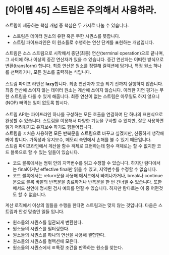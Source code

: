 # [아이템 45] 스트림은 주의해서 사용하라.

스트림이 제공하는 핵심 개념 중 핵심은 두 가지로 나눌 수 있습니다.
- 스트림은 데이터 원소의 유한 혹은 무한 시퀀스를 뜻합니다.
- 스트림 파이프라인은 이 원소들로 수행하는 연산 단계를 표현하는 개념입니다.

스트림은 소스 스트림으로 시작해서 종단(최종) 연산(terminal operation)으로 끝나며, 그 사이에 하나 이상의 중간 연산자가 있을 수 있습니다. 중간 연산자는 어떠한 방식으로 변환(transform) 합니다. 최종 연산은 원소를 정렬해 컬렉션에 담거나, 특정 원소 하나를 선택하거나, 모든 원소를 출력하는 식입니다.
</br></br>
스트림 파이프 라인은 **lazy**합니다. 최종 연산자가 호출 되기 전까지 실행하지 않습니다. 최종 연산에 쓰이지 않는 데이터 원소는 계산에 쓰이지 않습니다. 이러한 지연 평가는 무한 스트림을 다룰 수 있게 해줍니다. 최종 연산이 없는 스트림은 아무일도 하지 않으니(NOP) 빼먹는 일이 없도록 합시다.
</br></br>
스트림 API는 파이프라인 하나를 구성하는 모든 호출을 연결하여 단 하나의 표현식으로 완성할 수 있습니다. 스트림을 이용해서 다양한 기능을 구사할 수 있지만, 잘못 사용하면 읽기 어려워지고 유지보수 하기도 힘들어집니다. </br>
스트림을 ㅊ처음 사용하면 모든 반복문을 스트림으로 바꾸고 싶겠지만, 신중하게 생각해봐야 합니다. 가독성과 유지보수, 메모리 측면에서 손해를 볼 수 있기 때문입니다.
</br>
스트림 파이프라인에서 계산을 함수 객체로 표현하는데 함수 객체로는 할 수 없지만 코드 블록으로 할 수 있는 일들이 있습니다.

- 코드 블록에서는 범위 안의 지역변수를 읽고 수정할 수 있습니다. 하지만 람다에서는 final이거난 effective final만 읽을 수 있고, 지역변수를 수정할 수 없습니다.
- 코드 블록에서는 return문을 사용해 메서드에서 빠져나가거나, break나 continue 문으로 블록 바깥의 반복문을 종료하거나 반복문을 한 번 건너뛸 수 있습니다. 또한 메서드 선언에 명시된 검사 예외를 던질 수 있습니다. 하지만 람다로는 이 중 어떤것도 할 수 없습니다.

계산 로직에서 이상의 일들을 수행을 한다면 스트림과는 맞지 않는 것입니다. 다음은 스트림과 안성 맞춤인 일들 입니다.
- 원소들의 시퀀스를 일관되게 변환한다.
- 원소들의 시퀀스를 필터링한다.
- 원소들의 시퀀스를 하나의 연산을 사용해 결합한다.
- 원소들의 시퀀스를 컬렉션에 모은다.
- 원소들의 시퀀스에서 ㅌ특정 조건을 만족하는 원소를 찾는다.

